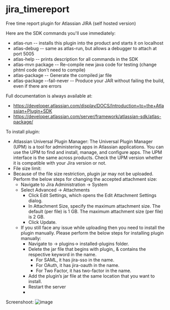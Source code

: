 # jira_timereport
Free time report plugin for Atlassian JIRA (self hosted version)

Here are the SDK commands you'll use immediately:

* atlas-run   -- installs this plugin into the product and starts it on localhost
* atlas-debug -- same as atlas-run, but allows a debugger to attach at port 5005
* atlas-help  -- prints description for all commands in the SDK
* atlas-mvn package -- Re-compile new java code for testing (change phtml code don't need to compile)
* atlas-package -- Generate the compiled jar file
* atlas-package --fail-never -- Produce your JAR without failing the build, even if there are errors

Full documentation is always available at:

* https://developer.atlassian.com/display/DOCS/Introduction+to+the+Atlassian+Plugin+SDK
* https://developer.atlassian.com/server/framework/atlassian-sdk/atlas-package/



To install plugin:

* Atlassian Universal Plugin Manager: The Universal Plugin Manager (UPM) is a tool for administering apps in Atlassian applications. You can use the UPM to find and install, manage, and configure apps. The UPM interface is the same across products. Check the UPM version whether it is compatible with your Jira version or not.
* File size limit: 
* Because of the file size restriction, plugin jar may not be uploaded. Perform the below steps for changing the accepted attachment size:
  * Navigate to Jira Administration -> System
  * Select Advanced -> Attachments
    * Click Edit Settings, which opens the Edit Attachment Settings dialog.
    * In Attachment Size, specify the maximum attachment size. The default (per file) is 1 GB. The maximum attachment size (per file) is 2 GB.
    * Click Update.
  * If you still face any issue while uploading then you need to install the plugin manually. Please perform the below steps for installing plugin manually:
    * Navigate to <jira-home>-> plugins-> installed-plugins folder.
    * Delete the jar file that begins with plugin_ & contains the respective keyword in the name.
      * For SAML, it has jira-sso in the name.
      * For OAuth, it has jira-oauth in the name.
      * For Two Factor, it has two-factor in the name.
    * Add the plugin’s jar file at the same location that you want to install.
    * Restart the server
    * 
Screenshoot:
![image](https://github.com/hacrot3000/jira_timereport/assets/4023088/9b586d7a-8b09-4003-a124-ed0751355cee)
